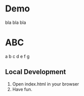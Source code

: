 # Demo
bla bla bla

# ABC
a b c d e f g

## Local Development

1. Open index.html in your browser
2. Have fun.